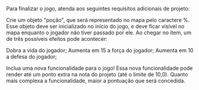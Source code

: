 Para finalizar o jogo, atenda aos seguintes requisitos adicionais de projeto:

Crie um objeto "poção", que será representado no mapa pelo caractere %. Esse objeto deve ser inicializado no início do jogo, e deve ficar visível no mapa enquanto o jogador não tiver passado por ele. Ao chegar no item, um de três possíveis efeitos pode acontecer:

Dobra a vida do jogador;
Aumenta em 15 a força do jogador;
Aumenta em 10 a defesa do jogador;

Inclua uma nova funcionalidade para o jogo! Essa nova funcionalidade pode render até um ponto extra na nota do projeto (até o limite de 10,0). Quanto mais complexa a funcionalidade, maior a pontuação que será concedida.